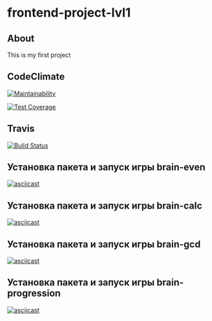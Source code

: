 # frontend-project-lvl1


## About

This is my first project

## CodeClimate

[![Maintainability](https://api.codeclimate.com/v1/badges/a99a88d28ad37a79dbf6/maintainability)](https://codeclimate.com/github/codeclimate/codeclimate/maintainability)

[![Test Coverage](https://api.codeclimate.com/v1/badges/a99a88d28ad37a79dbf6/test_coverage)](https://codeclimate.com/github/codeclimate/codeclimate/test_coverage)

## Travis

[![Build Status](https://travis-ci.org/kazakova-liza/frontend-project-lvl1.svg?branch=master)](https://travis-ci.org/kazakova-liza/frontend-project-lvl1)

## Установка пакета и запуск игры brain-even

[![asciicast](https://asciinema.org/a/wFxOh9G0waheWp7FY3E2uYt5V.svg)](https://asciinema.org/a/wFxOh9G0waheWp7FY3E2uYt5V)


## Установка пакета и запуск игры brain-calc

[![asciicast](https://asciinema.org/a/9B9KSgdA2IyfirHtuvUvl6Y3q.svg)](https://asciinema.org/a/9B9KSgdA2IyfirHtuvUvl6Y3q)


## Установка пакета и запуск игры brain-gcd

[![asciicast](https://asciinema.org/a/xid6ZpuU8s1rKOuG9TuijLr8h.svg)](https://asciinema.org/a/xid6ZpuU8s1rKOuG9TuijLr8h)


## Установка пакета и запуск игры brain-progression
[![asciicast](https://asciinema.org/a/2h4XKaW70qUwIEKZb94E9912w.svg)](https://asciinema.org/a/2h4XKaW70qUwIEKZb94E9912w)
